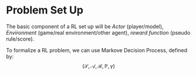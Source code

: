 # Problem Set Up

The basic component of a RL set up will be *Actor* (player/model), *Environment* (game/real environment/other agent), *reward function* (pseudo rule/score).

To formalize a RL problem, we can use Markove Decision Process, defined by: $$(\mathcal{S}, \mathcal{A}, \mathcal{R}, \mathbb{P}, \gamma)$$
